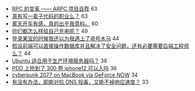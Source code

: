 - [RPC 的变革 —— ARPC 项目自荐](https://www.v2ex.com/t/734682) 63
- [真有写一辈子代码的职业么？](https://www.v2ex.com/t/734702) 63
- [雾天开车有感，真的出乎我意料。](https://www.v2ex.com/t/734742) 60
- [你们都怎么样给自己充电呢？](https://www.v2ex.com/t/734698) 49
- [登录某宝的时候我还以为我遇上了盗号木马](https://www.v2ex.com/t/734721) 44
- [假设前端可以直接操作数据库并且解决了安全问题，还有必要需要后端工程师么？](https://www.v2ex.com/t/734750) 44
- [Ubuntu 适合用于生产环境服务器吗？](https://www.v2ex.com/t/734792) 36
- [PDD 上抢到了 300 卷 iphone12 可以入吗](https://www.v2ex.com/t/734700) 36
- [cyberpunk 2077 on MacBook via GeForce NOW](https://www.v2ex.com/t/734749) 34
- [有没有办法，即能对抗 DNS 投毒，又能不掉响应速度？](https://www.v2ex.com/t/734783) 33